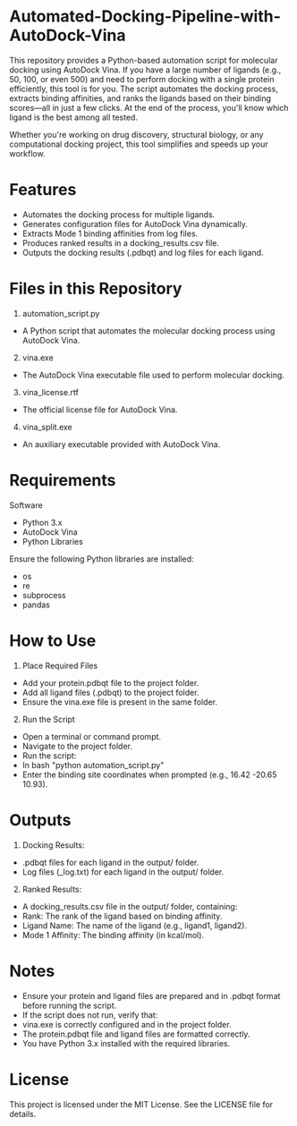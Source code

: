 # Automated-Docking-Pipeline-with-AutoDock-Vina
This repository provides a Python-based automation script for molecular docking using AutoDock Vina. If you have a large number of ligands (e.g., 50, 100, or even 500) and need to perform docking with a single protein efficiently, this tool is for you. The script automates the docking process, extracts binding affinities, and ranks the ligands based on their binding scores—all in just a few clicks. At the end of the process, you'll know which ligand is the best among all tested.

Whether you're working on drug discovery, structural biology, or any computational docking project, this tool simplifies and speeds up your workflow.
# Features
- Automates the docking process for multiple ligands.
- Generates configuration files for AutoDock Vina dynamically.
- Extracts Mode 1 binding affinities from log files.
- Produces ranked results in a docking_results.csv file.
- Outputs the docking results (.pdbqt) and log files for each ligand.

# Files in this Repository
1. automation_script.py
- A Python script that automates the molecular docking process using AutoDock Vina.
2. vina.exe
- The AutoDock Vina executable file used to perform molecular docking.
3. vina_license.rtf
- The official license file for AutoDock Vina.
4. vina_split.exe
- An auxiliary executable provided with AutoDock Vina.

# Requirements
Software
- Python 3.x
- AutoDock Vina
- Python Libraries

Ensure the following Python libraries are installed:
- os
- re
- subprocess
- pandas

# How to Use
1. Place Required Files
- Add your protein.pdbqt file to the project folder.
- Add all ligand files (.pdbqt) to the project folder.
- Ensure the vina.exe file is present in the same folder.
2. Run the Script
- Open a terminal or command prompt.
- Navigate to the project folder.
- Run the script:
- In bash
 "python automation_script.py"
- Enter the binding site coordinates when prompted (e.g., 16.42 -20.65 10.93).

# Outputs
1. Docking Results:
- .pdbqt files for each ligand in the output/ folder.
- Log files (_log.txt) for each ligand in the output/ folder.
2. Ranked Results:
- A docking_results.csv file in the output/ folder, containing:
- Rank: The rank of the ligand based on binding affinity.
- Ligand Name: The name of the ligand (e.g., ligand1, ligand2).
- Mode 1 Affinity: The binding affinity (in kcal/mol).

# Notes
- Ensure your protein and ligand files are prepared and in .pdbqt format before running the script.
- If the script does not run, verify that:
- vina.exe is correctly configured and in the project folder.
- The protein.pdbqt file and ligand files are formatted correctly.
- You have Python 3.x installed with the required libraries.

# License
This project is licensed under the MIT License. See the LICENSE file for details.
